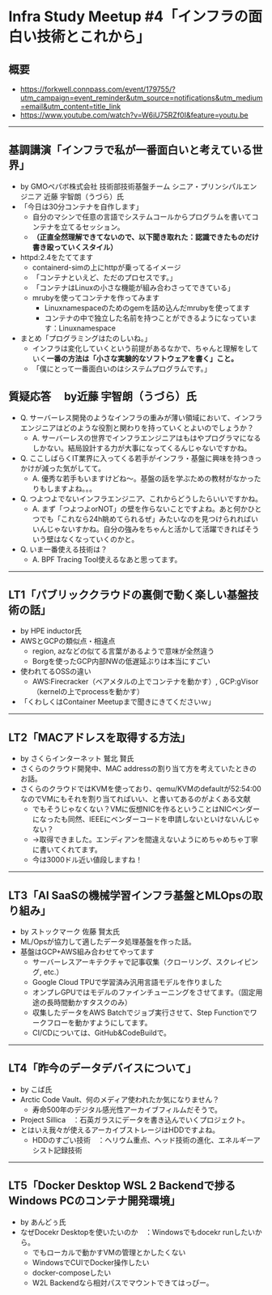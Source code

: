 # Infra Study Meetup #4「インフラの面白い技術とこれから」

## 概要

* <https://forkwell.connpass.com/event/179755/?utm_campaign=event_reminder&utm_source=notifications&utm_medium=email&utm_content=title_link>
* <https://www.youtube.com/watch?v=W6iU75RZf0I&feature=youtu.be>

---

## 基調講演「インフラで私が一番面白いと考えている世界」 
* by GMOペパボ株式会社 技術部技術基盤チーム シニア・プリンシパルエンジニア 近藤 宇智朗（うづら）氏
* 「今日は30分コンテナを自作します」
    * 自分のマシンで任意の言語でシステムコールからプログラムを書いてコンテナを立てるセッション。
    * **（正直全然理解できてないので、以下聞き取れた：認識できたものだけ書き殴っていくスタイル）**
* httpd:2.4をたててます
    * containerd-simの上にhttpが乗ってるイメージ
    * 「コンテナといえど、ただのプロセスです。」
    * 「コンテナはLinuxの小さな機能が組み合わさってできている」
    * mrubyを使ってコンテナを作ってみます
        * Linuxnamespaceのためのgemを詰め込んだmrubyを使ってます
        * コンテナの中で独立した名前を持つことができるようになっています：Linuxnamespace
* まとめ「プログラミングはたのしいね。」
    * インフラは変化していくという前提があるなかで、ちゃんと理解をしていく**一番の方法は「小さな実験的なソフトウェアを書く」こと。**
    * 「僕にとって一番面白いのはシステムプログラムです。」

## 質疑応答 　by近藤 宇智朗（うづら）氏

* Q. サーバーレス開発のようなインフラの重みが薄い領域において、インフラエンジニアはどのような役割と関わりを持っていくとよいのでしょうか？
    * A. サーバーレスの世界でインフラエンジニアはもはやプログラマになるしかない。結局設計する力が大事になってくるんじゃないですかね。
* Q. ここしばらくIT業界に入ってくる若手がインフラ・基盤に興味を持つきっかけが減った気がしてて。
    * A. 優秀な若手もいますけどね～。基盤の話を学ぶための教材がなかったりもしますよね。。。
* Q. つよつよでないインフラエンジニア、これからどうしたらいいですかね。
    * A. まず「つよつよorNOT」の壁を作らないことですよね。あと何かひとつでも「これなら24h眺めてられるぜ」みたいなのを見つけられればいいんじゃないすかね。自分の強みをちゃんと活かして活躍できればそういう壁はなくなっていくのかと。
* Q. いま一番使える技術は？
    * A. BPF Tracing Tool使えるなあと思ってます。

---

## LT1「パブリッククラウドの裏側で動く楽しい基盤技術の話」

* by HPE inductor氏
* AWSとGCPの類似点・相違点
    * region, azなどの似てる言葉があるようで意味が全然違う
    * Borgを使ったGCP内部NWの低遅延ぶりは本当にすごい
* 使われてるOSSの違い
    * AWS:Firecracker（ベアメタルの上でコンテナを動かす）, GCP:gVisor（kernelの上でprocessを動かす）
* 「くわしくはContainer Meetupまで聞きにきてくださいｗ」

---

## LT2「MACアドレスを取得する方法」

* by さくらインターネット 鷲北 賢氏
* さくらのクラウド開発中、MAC addressの割り当て方を考えていたときのお話。
* さくらのクラウドではKVMを使っており、qemu/KVMのdefaultが52:54:00なのでVMにもそれを割り当てればいい、と書いてあるのがよくある文献
    * でもそうじゃなくない？VMに仮想NICを作るということはNICベンダーになったも同然、IEEEにベンダーコードを申請しないといけないんじゃない？
    * →取得できました。エンディアンを間違えないようにめちゃめちゃ丁寧に書いてくれてます。
    * 今は3000ドル近い値段しますね！

---

## LT3「AI SaaSの機械学習インフラ基盤とMLOpsの取り組み」

* by ストックマーク 佐藤 賢太氏
* ML/Opsが協力して適したデータ処理基盤を作った話。
* 基盤はGCP+AWS組み合わせてやってます
    * サーバーレスアーキテクチャで記事収集（クローリング、スクレイピング, etc.）
    * Google Cloud TPUで学習済み汎用言語モデルを作りました
    * オンプレGPUではモデルのファインチューニングをさせてます。（固定用途の長時間動かすタスクのみ）
    * 収集したデータをAWS Batchでジョブ実行させて、Step Functionでワークフローを動かすようにしてます。
    * CI/CDについては、GitHub&CodeBuildで。

---

## LT4「昨今のデータデバイスについて」

* by こば氏
* Arctic Code Vault、何のメディア使われたか気になりません？
    * 寿命500年のデジタル感光性アーカイブフィルムだそうで。
* Project Sillica　：石英ガラスにデータを書き込んでいくプロジェクト。
* とはいえ我々が使えるアーカイブストレージはHDDですよね。
    * HDDのすごい技術　：ヘリウム重点、ヘッド技術の進化、エネルギーアシスト記録技術

---

## LT5「Docker Desktop WSL 2 Backendで捗るWindows PCのコンテナ開発環境」

* by あんどぅ氏
* なぜDocekr Desktopを使いたいのか　：Windowsでもdocekr runしたいから。
    * でもローカルで動かすVMの管理とかしたくない
    * WindowsでCUIでDocker操作したい
    * docker-composeしたい
    * W2L Backendなら相対パスでマウントできてはっぴー。